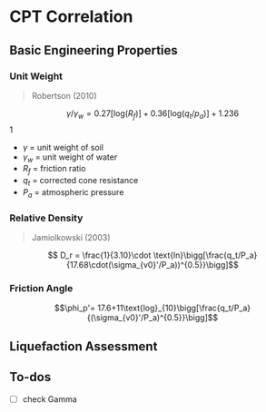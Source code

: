 # CPT Correlation

## Basic Engineering Properties

### Unit Weight

> Robertson (2010)

$$ \gamma/\gamma_w = 0.27[\text{log}(R_f)] + 0.36 [\text{log}(q_t/p_a)] + 1.236$$ 1

- $\gamma$ = unit weight of soil
- $\gamma_w$ = unit weight of water
- $R_f$ = friction ratio
- $q_t$ = corrected cone resistance
- $P_a$ = atmospheric pressure

### Relative Density

> Jamiolkowski (2003)

$$ D_r = \frac{1}{3.10}\cdot \text{ln}\bigg[\frac{q_t/P_a}{17.68\cdot(\sigma_{v0}'/P_a))^{0.5}}\bigg]$$

### Friction Angle

$$\phi_p'= 17.6+11\text{log}_{10}\bigg[\frac{q_t/P_a}{(\sigma_{v0}'/P_a)^{0.5}}\bigg]$$

## Liquefaction Assessment


## To-dos

 - [ ] check Gamma